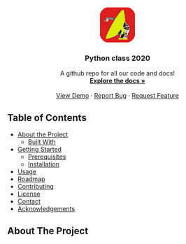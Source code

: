 




<!-- PROJECT SHIELDS -->
<!--
*** I'm using markdown "reference style" links for readability.
*** Reference links are enclosed in brackets [ ] instead of parentheses ( ).
*** See the bottom of this document for the declaration of the reference variables
*** for contributors-url, forks-url, etc. This is an optional, concise syntax you may use.
*** https://www.markdownguide.org/basic-syntax/#reference-style-links

[![Contributors][contributors-shield]][contributors-url]
[![Forks][forks-shield]][forks-url]
[![Stargazers][stars-shield]][stars-url]
[![Issues][issues-shield]][issues-url]
[![MIT License][license-shield]][license-url]
[![LinkedIn][linkedin-shield]][linkedin-url]

-->

<!-- PROJECT LOGO -->
<br />
<p align="center">
  <a href="https://github.com/ymitter/python-class-2020">
    <img src="images/logo.png" alt="Logo" width="80" height="80">
  </a>

  <h3 align="center">Python class 2020</h3>

  <p align="center">
    A github repo for all our code and docs!
    <br />
    <a href="https://github.com/ymitter/python-class-2020"><strong>Explore the docs »</strong></a>
    <br />
    <br />
    <a href="https://github.com/ymitter/python-class-2020">View Demo</a>
    ·
    <a href="https://github.com/ymitter/python-class-2020/issues">Report Bug</a>
    ·
    <a href="https://github.com/ymitter/python-class-2020/issues">Request Feature</a>
  </p>
</p>



<!-- TABLE OF CONTENTS -->
## Table of Contents

* [About the Project](#about-the-project)
  * [Built With](#built-with)
* [Getting Started](#getting-started)
  * [Prerequisites](#prerequisites)
  * [Installation](#installation)
* [Usage](#usage)
* [Roadmap](#roadmap)
* [Contributing](#contributing)
* [License](#license)
* [Contact](#contact)
* [Acknowledgements](#acknowledgements)



<!-- ABOUT THE PROJECT -->
## About The Project










<!-- MARKDOWN LINKS & IMAGES -->
<!-- https://www.markdownguide.org/basic-syntax/#reference-style-links -->
[contributors-shield]: https://img.shields.io/github/contributors/ymitter/repo.svg?style=flat-square
[contributors-url]: https://github.com/ymitter/repo/graphs/contributors
[forks-shield]: https://img.shields.io/github/forks/ymitter/repo.svg?style=flat-square
[forks-url]: https://github.com/ymitter/repo/network/members
[stars-shield]: https://img.shields.io/github/stars/ymitter/repo.svg?style=flat-square
[stars-url]: https://github.com/ymitter/repo/stargazers
[issues-shield]: https://img.shields.io/github/issues/ymitter/repo.svg?style=flat-square
[issues-url]: https://github.com/ymitter/repo/issues
[license-shield]: https://img.shields.io/github/license/ymitter/repo.svg?style=flat-square
[license-url]: https://github.com/ymitter/repo/blob/master/LICENSE.txt
[linkedin-shield]: https://img.shields.io/badge/-LinkedIn-black.svg?style=flat-square&logo=linkedin&colorB=555
[linkedin-url]: https://linkedin.com/in/ymitter
[product-screenshot]: images/screenshot.png
